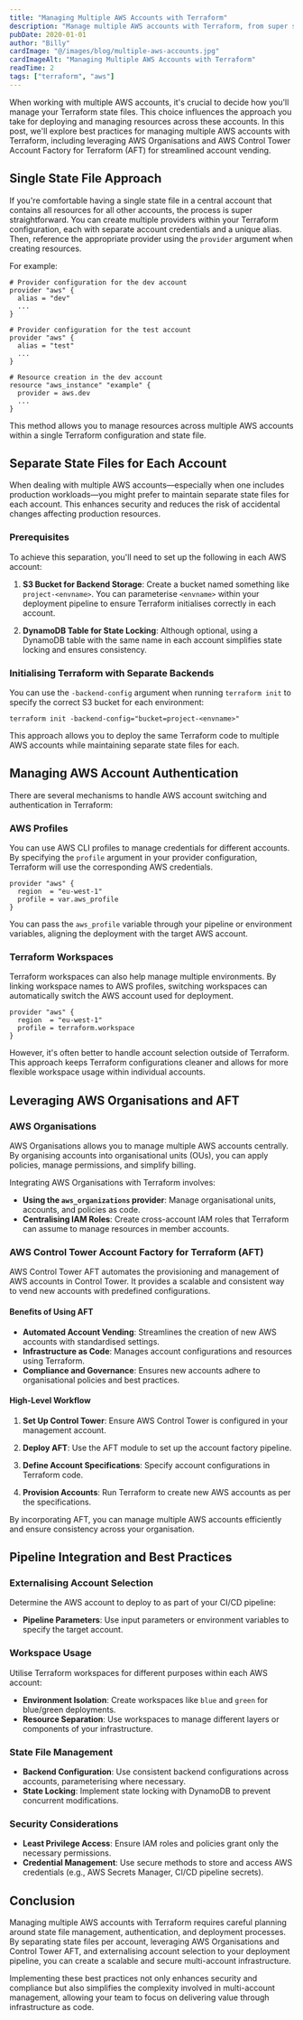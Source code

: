 ```yaml
---
title: "Managing Multiple AWS Accounts with Terraform"
description: "Manage multiple AWS accounts with Terraform, from super simple to leveraging AWS Control Tower AFT."
pubDate: 2020-01-01
author: "Billy"
cardImage: "@/images/blog/multiple-aws-accounts.jpg"
cardImageAlt: "Managing Multiple AWS Accounts with Terraform"
readTime: 2
tags: ["terraform", "aws"]
---
```


When working with multiple AWS accounts, it's crucial to decide how you'll manage your Terraform state files. This choice influences the approach you take for deploying and managing resources across these accounts. In this post, we'll explore best practices for managing multiple AWS accounts with Terraform, including leveraging AWS Organisations and AWS Control Tower Account Factory for Terraform (AFT) for streamlined account vending.

## Single State File Approach

If you're comfortable having a single state file in a central account that contains all resources for all other accounts, the process is super straightforward. You can create multiple providers within your Terraform configuration, each with separate account credentials and a unique alias. Then, reference the appropriate provider using the `provider` argument when creating resources.

For example:

```
# Provider configuration for the dev account
provider "aws" {
  alias = "dev"
  ...
}

# Provider configuration for the test account
provider "aws" {
  alias = "test"
  ...
}

# Resource creation in the dev account
resource "aws_instance" "example" {
  provider = aws.dev
  ...
}
```

This method allows you to manage resources across multiple AWS accounts within a single Terraform configuration and state file.

## Separate State Files for Each Account

When dealing with multiple AWS accounts—especially when one includes production workloads—you might prefer to maintain separate state files for each account. This enhances security and reduces the risk of accidental changes affecting production resources.

### Prerequisites

To achieve this separation, you'll need to set up the following in each AWS account:

1. **S3 Bucket for Backend Storage**: Create a bucket named something like `project-<envname>`. You can parameterise `<envname>` within your deployment pipeline to ensure Terraform initialises correctly in each account.

2. **DynamoDB Table for State Locking**: Although optional, using a DynamoDB table with the same name in each account simplifies state locking and ensures consistency.

### Initialising Terraform with Separate Backends

You can use the `-backend-config` argument when running `terraform init` to specify the correct S3 bucket for each environment:

```
terraform init -backend-config="bucket=project-<envname>"
```

This approach allows you to deploy the same Terraform code to multiple AWS accounts while maintaining separate state files for each.

## Managing AWS Account Authentication

There are several mechanisms to handle AWS account switching and authentication in Terraform:

### AWS Profiles

You can use AWS CLI profiles to manage credentials for different accounts. By specifying the `profile` argument in your provider configuration, Terraform will use the corresponding AWS credentials.

```
provider "aws" {
  region  = "eu-west-1"
  profile = var.aws_profile
}
```

You can pass the `aws_profile` variable through your pipeline or environment variables, aligning the deployment with the target AWS account.

### Terraform Workspaces

Terraform workspaces can also help manage multiple environments. By linking workspace names to AWS profiles, switching workspaces can automatically switch the AWS account used for deployment.

```
provider "aws" {
  region  = "eu-west-1"
  profile = terraform.workspace
}
```

However, it's often better to handle account selection outside of Terraform. This approach keeps Terraform configurations cleaner and allows for more flexible workspace usage within individual accounts.

## Leveraging AWS Organisations and AFT

### AWS Organisations

AWS Organisations allows you to manage multiple AWS accounts centrally. By organising accounts into organisational units (OUs), you can apply policies, manage permissions, and simplify billing.

Integrating AWS Organisations with Terraform involves:

- **Using the `aws_organizations` provider**: Manage organisational units, accounts, and policies as code.
- **Centralising IAM Roles**: Create cross-account IAM roles that Terraform can assume to manage resources in member accounts.

### AWS Control Tower Account Factory for Terraform (AFT)

AWS Control Tower AFT automates the provisioning and management of AWS accounts in Control Tower. It provides a scalable and consistent way to vend new accounts with predefined configurations.

#### Benefits of Using AFT

- **Automated Account Vending**: Streamlines the creation of new AWS accounts with standardised settings.
- **Infrastructure as Code**: Manages account configurations and resources using Terraform.
- **Compliance and Governance**: Ensures new accounts adhere to organisational policies and best practices.

#### High-Level Workflow

1. **Set Up Control Tower**: Ensure AWS Control Tower is configured in your management account.

2. **Deploy AFT**: Use the AFT module to set up the account factory pipeline.

3. **Define Account Specifications**: Specify account configurations in Terraform code.

4. **Provision Accounts**: Run Terraform to create new AWS accounts as per the specifications.

By incorporating AFT, you can manage multiple AWS accounts efficiently and ensure consistency across your organisation.

## Pipeline Integration and Best Practices

### Externalising Account Selection

Determine the AWS account to deploy to as part of your CI/CD pipeline:

- **Pipeline Parameters**: Use input parameters or environment variables to specify the target account.

### Workspace Usage

Utilise Terraform workspaces for different purposes within each AWS account:

- **Environment Isolation**: Create workspaces like `blue` and `green` for blue/green deployments.
- **Resource Separation**: Use workspaces to manage different layers or components of your infrastructure.

### State File Management

- **Backend Configuration**: Use consistent backend configurations across accounts, parameterising where necessary.
- **State Locking**: Implement state locking with DynamoDB to prevent concurrent modifications.

### Security Considerations

- **Least Privilege Access**: Ensure IAM roles and policies grant only the necessary permissions.
- **Credential Management**: Use secure methods to store and access AWS credentials (e.g., AWS Secrets Manager, CI/CD pipeline secrets).

## Conclusion

Managing multiple AWS accounts with Terraform requires careful planning around state file management, authentication, and deployment processes. By separating state files per account, leveraging AWS Organisations and Control Tower AFT, and externalising account selection to your deployment pipeline, you can create a scalable and secure multi-account infrastructure.

Implementing these best practices not only enhances security and compliance but also simplifies the complexity involved in multi-account management, allowing your team to focus on delivering value through infrastructure as code.
